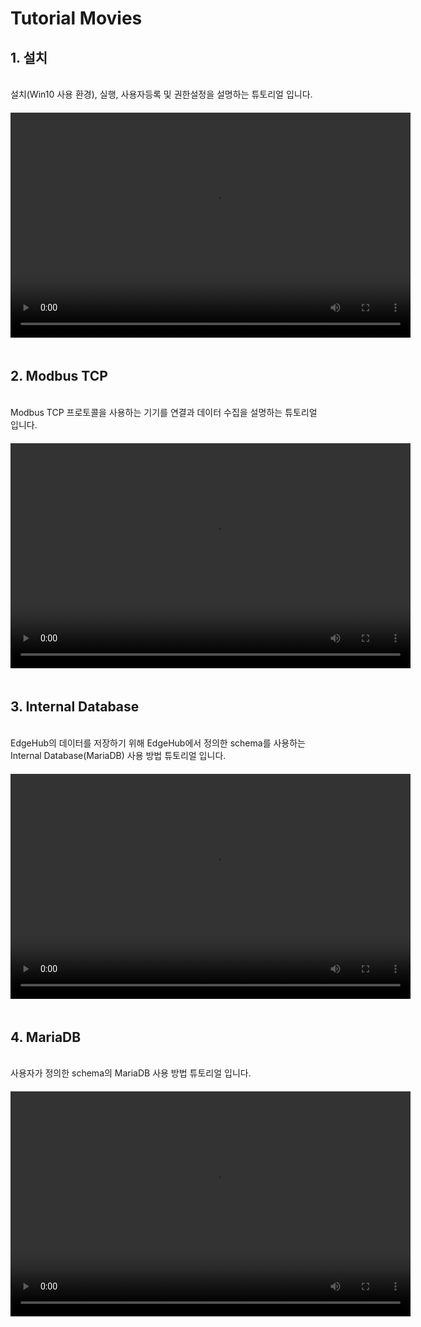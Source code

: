 # Tutorial Movies

## 1. 설치
</br>
설치(Win10 사용 환경), 실행, 사용자등록 및 권한설정을 설명하는 튜토리얼 입니다.
<video width="640" height="360" controls style="margin: 20px 0 20px 0">
  <source src="../../movie/1.mp4" type="video/mp4">
  Your browser does not support the video tag.
</video>

## 2. Modbus TCP
</br>
Modbus TCP 프로토콜을 사용하는 기기를 연결과 데이터 수집을 설명하는 튜토리얼 입니다.
<video width="640" height="360" controls style="margin: 20px 0 20px 0">
  <source src="../../movie/2.mp4" type="video/mp4">
  Your browser does not support the video tag.
</video>

## 3. Internal Database
</br>
EdgeHub의 데이터를 저장하기 위해 EdgeHub에서 정의한 schema를 사용하는 Internal Database(MariaDB) 사용 방법 튜토리얼 입니다.
<video width="640" height="360" controls style="margin: 20px 0 20px 0">
  <source src="../../movie/3.mp4" type="video/mp4">
  Your browser does not support the video tag.
</video>


## 4. MariaDB
</br>
사용자가 정의한 schema의  MariaDB 사용 방법 튜토리얼 입니다.
<video width="640" height="360" controls style="margin: 20px 0 20px 0">
  <source src="../../movie/4.mp4" type="video/mp4">
  Your browser does not support the video tag.
</video>